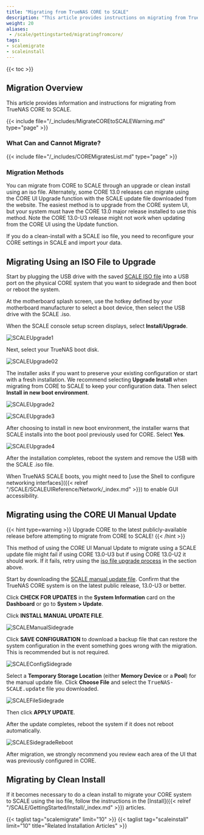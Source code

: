 ```yaml
---
title: "Migrating from TrueNAS CORE to SCALE"
description: "This article provides instructions on migrating from TrueNAS CORE to SCALE. Migration methods include using an ISO file or a manual update file."
weight: 20
aliases:
 - /scale/gettingstarted/migratingfromcore/
tags:
- scalemigrate
- scaleinstall
---
```


{{< toc >}}

## Migration Overview

This article provides information and instructions for migrating from TrueNAS CORE to SCALE.

{{< include file="/_includes/MigrateCOREtoSCALEWarning.md" type="page" >}}

### What Can and Cannot Migrate?

{{< include file="/_includes/COREMigratesList.md" type="page" >}}

### Migration Methods
You can migrate from CORE to SCALE through an upgrade or clean install using an <file>iso</file> file.
Alternately, some CORE 13.0 releases can migrate using the CORE UI Upgrade function with the SCALE update file downloaded from the website.
The easiest method is to upgrade from the CORE system UI, but your system must have the CORE 13.0 major release installed to use this method.
Note the CORE 13.0-U3 release might not work when updating from the CORE UI using the Update function.

If you do a clean-install with a SCALE <file>iso</file> file, you need to reconfigure your CORE settings in SCALE and import your data.

## Migrating Using an ISO File to Upgrade

Start by plugging the USB drive with the saved [SCALE ISO file](https://www.truenas.com/download-tn-scale/) into a USB port on the physical CORE system that you want to sidegrade and then boot or reboot the system. 

At the motherboard splash screen, use the hotkey defined by your motherboard manufacturer to select a boot device, then select the USB drive with the SCALE <file>.iso<file>.

When the SCALE console setup screen displays, select **Install/Upgrade**.

![SCALEUpgrade1](/images/SCALE/SCALEUpgrade1.png "Install/Upgrade SCALE")
 
Next, select your TrueNAS boot disk.
 
![SCALEUpgrade02](/images/SCALE/ScaleSelectBootDrive.png "Select the boot drive")

The installer asks if you want to preserve your existing configuration or start with a fresh installation. We recommend selecting **Upgrade Install** when migrating from CORE to SCALE to keep your configuration data. Then select **Install in new boot environment**.

![SCALEUpgrade2](/images/SCALE/SCALEUpgrade2.png "Preserve Existing Configuration")

![SCALEUpgrade3](/images/SCALE/SCALEUpgrade3.png "Install in new boot environment")

After choosing to install in new boot environment, the installer warns that SCALE installs into the boot pool previously used for CORE. Select **Yes**.

![SCALEUpgrade4](/images/SCALE/SCALEUpgrade4.png "Proceed with the upgrade")

After the installation completes, reboot the system and remove the USB with the SCALE <file>.iso<file> file.

When TrueNAS SCALE boots, you might need to [use the Shell to configure networking interfaces]({{< relref "/SCALE/SCALEUIReference/Network/_index.md" >}}) to enable GUI accessibility.

## Migrating using the CORE UI Manual Update 

{{< hint type=warning >}}
Upgrade CORE to the latest publicly-available release before attempting to migrate from CORE to SCALE!
{{< /hint >}}

This method of using the CORE UI Manual Update to migrate using a SCALE update file might fail if using CORE 13.0-U3 but if using CORE 13.0-U2 it should work. 
If it fails, retry using the [iso file upgrade process](#migrating-using-an-iso-file-to-upgrade) in the section above.

Start by downloading the [SCALE manual update file](https://www.truenas.com/download-truenas-scale/).
Confirm that the TrueNAS CORE system is on the latest public release, 13.0-U3 or better.

Click **CHECK FOR UPDATES** in the **System Information** card on the **Dashboard** or go to **System > Update**.

Click **INSTALL MANUAL UPDATE FILE**.

![SCALEManualSidegrade](/images/SCALE/SidegeadeInstallManualUpdate.png "Install the Manual Upgrade")

Click **SAVE CONFIGURATION** to download a backup file that can restore the system configuration in the event something goes wrong with the migration.
This is recommended but is not required.

![SCALEConfigSidegrade](/images/SCALE/SidegradeSaveConfig.png "Save the Config file")

Select a **Temporary Storage Location** (either **Memory Device** or a **Pool**) for the manual update file.
Click **Choose File** and select the <kbd>TrueNAS-SCALE.update</kbd> file you downloaded.

![SCALEFileSidegrade](/images/SCALE/SidegradeSetInstallFile.png "Settings for the Manual Upgrade")

Then click **APPLY UPDATE**.
  
After the update completes, reboot the system if it does not reboot automatically.

![SCALESidegradeReboot](/images/SCALE/SidegradeRestart.png  "Reboot to Finish")

After migration, we strongly recommend you review each area of the UI that was previously configured in CORE.

## Migrating by Clean Install

If it becomes necessary to do a clean install to migrate your CORE system to SCALE using the <file>iso</file> file, follow the instructions in the [Install]({{< relref "/SCALE/GettingStarted/Install/_index.md" >}}) articles.


{{< taglist tag="scalemigrate" limit="10" >}}
{{< taglist tag="scaleinstall" limit="10" title="Related Installation Articles" >}}
